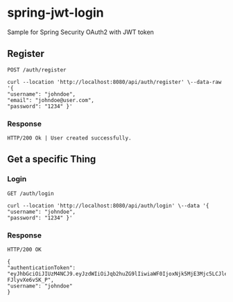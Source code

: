 
# spring-jwt-login

Sample for Spring Security OAuth2 with JWT token

## Register

`POST /auth/register`

    curl --location 'http://localhost:8080/api/auth/register' \--data-raw '{
    "username": "johndoe",
    "email": "johndoe@user.com",
    "password": "1234" }'

### Response

    HTTP/200 Ok | User created successfully. 

## Get a specific Thing

### Login

`GET /auth/login`

    curl --location 'http://localhost:8080/api/auth/login' \--data '{
    "username": "johndoe",
    "password": "1234" }'

### Response

    HTTP/200 OK 

    {
    "authenticationToken": "eyJhbGciOiJIUzM4NCJ9.eyJzdWIiOiJqb2huZG9lIiwiaWF0IjoxNjk5MjE3Mjc5LCJleHAiOjE2OTkyNTMyNzl9.uwBqRW5ke5XnzqlUiBTY5ieUW6ifHBvYJVtnwEa_x3MKVHFO6o-FJlyvXe6vSK_P",
    "username": "johndoe" 
    }
